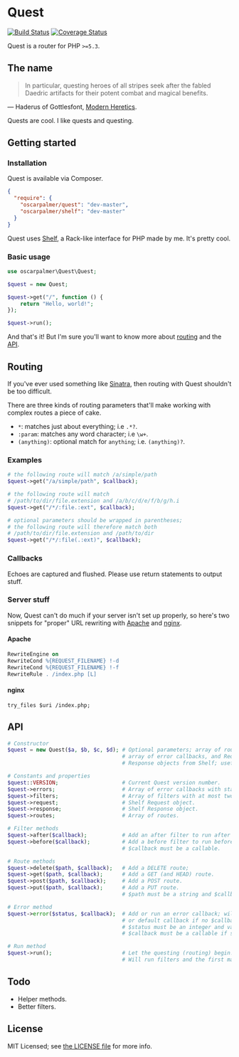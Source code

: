 # Quest

[![Build Status](https://travis-ci.org/oscarpalmer/quest.png?branch=master)](https://travis-ci.org/oscarpalmer/quest) [![Coverage Status](https://coveralls.io/repos/oscarpalmer/quest/badge.png?branch=master)](https://coveralls.io/r/oscarpalmer/quest?branch=master)

Quest is a router for PHP `>=5.3`.

## The name

> In particular, questing heroes of all stripes seek after the fabled Daedric artifacts for their potent combat and magical benefits.

&mdash; Haderus of Gottlesfont, [Modern Heretics](http://uesp.net/wiki/Lore:Modern_Heretics).

Quests are cool. I like quests and questing.

## Getting started

### Installation

Quest is available via Composer.

```json
{
  "require": {
    "oscarpalmer/quest": "dev-master",
    "oscarpalmer/shelf": "dev-master"
  }
}
```

Quest uses [Shelf](/oscarpalmer/shelf), a Rack-like interface for PHP made by me. It's pretty cool.

### Basic usage

```php
use oscarpalmer\Quest\Quest;

$quest = new Quest;

$quest->get("/", function () {
    return "Hello, world!";
});

$quest->run();
```

And that's it! But I'm sure you'll want to know more about [routing](#routing) and the [API](#api).

## Routing

If you've ever used something like [Sinatra](//sinatrarb.com), then routing with Quest shouldn't be too difficult.

There are three kinds of routing parameters that'll make working with complex routes a piece of cake.

- `*`: matches just about everything; i.e `.*?`.
- `:param`: matches any word character; i.e `\w+`.
- `(anything)`: optional match for `anything`; i.e. `(anything)?`.

### Examples

```php
# the following route will match /a/simple/path
$quest->get("/a/simple/path", $callback);

# the following route will match
# /path/to/dir/file.extension and /a/b/c/d/e/f/b/g/h.i
$quest->get("/*/:file.:ext", $callback);

# optional parameters should be wrapped in parentheses;
# the following route will therefore match both
# /path/to/dir/file.extension and /path/to/dir
$quest->get("/*/:file(.:ext)", $callback);
```

### Callbacks

Echoes are captured and flushed. Please use return statements to output stuff.

### Server stuff

Now, Quest can't do much if your server isn't set up properly, so here's two snippets for "proper" URL rewriting with [Apache](http://httpd.apache.org) and [nginx](http://nginx.org).

#### Apache

```apache
RewriteEngine on
RewriteCond %{REQUEST_FILENAME} !-d
RewriteCond %{REQUEST_FILENAME} !-f
RewriteRule . /index.php [L]
```

#### nginx

```nginx
try_files $uri /index.php;
```

## API

```php
# Constructor
$quest = new Quest($a, $b, $c, $d); # Optional parameters; array of routes,
                                    # array of error callbacks, and Request and
                                    # Response objects from Shelf; useful for testing.

# Constants and properties
$quest::VERSION;                    # Current Quest version number.
$quest->errors;                     # Array of error callbacks with status codes as keys.
$quest->filters;                    # Array of filters with at most two children; "after" and "before".
$quest->request;                    # Shelf Request object.
$quest->response;                   # Shelf Response object.
$quest->routes;                     # Array of routes.

# Filter methods
$quest->after($callback);           # Add an after filter to run after routing.
$quest->before($callback);          # Add a before filter to run before routing.
                                    # $callback must be a callable.

# Route methods
$quest->delete($path, $callback);   # Add a DELETE route;
$quest->get($path, $callback);      # Add a GET (and HEAD) route.
$quest->post($path, $callback);     # Add a POST route.
$quest->put($path, $callback);      # Add a PUT route.
                                    # $path must be a string and $callback must be a callable.

# Error method
$quest->error($status, $callback);  # Add or run an error callback; will run an already defined
                                    # or default callback if no $callback is supplied.
                                    # $status must be an integer and valid status code and
                                    # $callback must be a callable if supplied.

# Run method
$quest->run();                      # Let the questing (routing) begin!
                                    # Will run filters and the first matching route's callback.
```

## Todo

- Helper methods.
- Better filters.

## License

MIT Licensed; see [the LICENSE file](LICENSE) for more info.